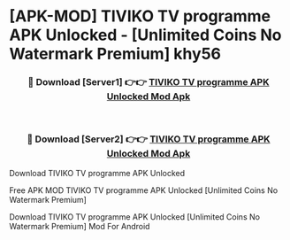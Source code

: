 # [APK-MOD] TIVIKO TV programme APK Unlocked - [Unlimited Coins No Watermark Premium] khy56



<div align="center">
<h3>🔴 Download [Server1] 👉👉 <a href="https://momento.my/?title=TIVIKO_TV_programme_APK_Unlocked">TIVIKO TV programme APK Unlocked Mod Apk</a></h3><br>

<h3>🔴 Download [Server2] 👉👉 <a href="https://momento.my/?title=TIVIKO_TV_programme_APK_Unlocked">TIVIKO TV programme APK Unlocked Mod Apk</a></h3>
</div>



Download TIVIKO TV programme APK Unlocked 

Free APK MOD TIVIKO TV programme APK Unlocked [Unlimited Coins No Watermark Premium]

Download TIVIKO TV programme APK Unlocked [Unlimited Coins No Watermark Premium] Mod For Android
